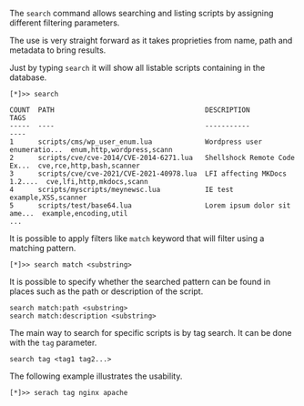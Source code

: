 The `search` command allows searching and listing scripts by assigning different filtering parameters.

The use is very straight forward as it takes proprieties from name, path and metadata to bring results. 

Just by typing `search` it will show all listable scripts containing in the database.

```
[*]>> search

COUNT  PATH                                     DESCRIPTION                   TAGS
-----  ----                                     -----------                   ----
1      scripts/cms/wp_user_enum.lua             Wordpress user enumeratio...  enum,http,wordpress,scann
2      scripts/cve/cve-2014/CVE-2014-6271.lua   Shellshock Remote Code Ex...  cve,rce,http,bash,scanner
3      scripts/cve/cve-2021/CVE-2021-40978.lua  LFI affecting MKDocs 1.2....  cve,lfi,http,mkdocs,scann
4      scripts/myscripts/meynewsc.lua           IE test                       example,XSS,scanner
5      scripts/test/base64.lua                  Lorem ipsum dolor sit ame...  example,encoding,util
...
```

It is possible to apply filters like `match` keyword that will filter using a matching pattern.

```
[*]>> search match <substring>
```

It is possible to specify whether the searched pattern can be found in places such as the path or description of the script.

```
search match:path <substring>
search match:description <substring>
```

The main way to search for specific scripts is by tag search. It can be done with the `tag` parameter.

```
search tag <tag1 tag2...>
```

The following example illustrates the usability.

```
[*]>> serach tag nginx apache 
```